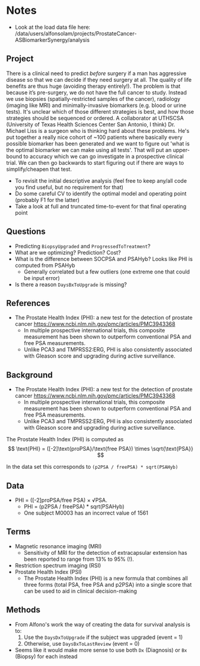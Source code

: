# Notes

- Look at the load data file here:
/data/users/alfonsolam/projects/ProstateCancer-ASBiomarkerSynergy/analysis

## Project

There is a clinical need to predict *before* surgery if a man has aggressive disease so that we can decide if they need surgery at all.  The quality of life benefits are thus huge (avoiding therapy entirely!).  The problem is that because it’s pre-surgery, we do not have the full cancer to study.  Instead we use biopsies (spatially-restricted samples of the cancer), radiology (imaging like MRI) and minimally-invasive biomarkers (e.g. blood or urine tests).  It's unclear which of those different strategies is best, and how those strategies should be sequenced or ordered.  A collaborator at UTHSCSA (University of Texas Health Sciences Center San Antonio, I think) Dr. Michael Liss is a surgeon who is thinking hard about these problems.  He's put together a really nice cohort of ~100 patients where basically every possible biomarker has been generated and we want to figure out 'what is the optimal biomarker we can make using all tests'.  That will put an upper-bound to accuracy which we can go investigate in a prospective clinical trial.  We can then go backwards to start figuring out if there are ways to simplify/cheapen that test.

  - To revisit the initial descriptive analysis (feel free to keep any/all code you find useful, but no requirement for that)
  - Do some careful CV to identify the optimal model and operating point (probably F1 for the latter)
  - Take a look at full and truncated time-to-event for that final operating point
  

## Questions
  - Predicting `BiopsyUpgraded` and `ProgressedToTreatment`?
  - What are we optimizing? Prediction? Cost?
  - What is the difference between SOCPSA and PSAHyb? Looks like PHI is computed from PSAHyb
    - Generally correlated but a few outliers (one extreme one that could be input error)
  - Is there a reason `DaysBxToUpgrade` is missing?

## References
  - The Prostate Health Index (PHI): a new test for the detection of prostate cancer https://www.ncbi.nlm.nih.gov/pmc/articles/PMC3943368
    - In multiple prospective international trials, this composite measurement has been shown to outperform conventional PSA and free PSA measurements.
    - Unlike PCA3 and TMPRSS2:ERG, PHI is also consistently associated with Gleason score and upgrading during active surveillance.
    
## Background

  - The Prostate Health Index (PHI): a new test for the detection of prostate cancer https://www.ncbi.nlm.nih.gov/pmc/articles/PMC3943368
    - In multiple prospective international trials, this composite measurement has been shown to outperform conventional PSA and free PSA measurements.
    - Unlike PCA3 and TMPRSS2:ERG, PHI is also consistently associated with Gleason score and upgrading during active surveillance.

The Prostate Health Index (PHI) is computed as
$$
\text{PHI} = ([-2]\text{proPSA}/\text{free PSA}) \times \sqrt{\text{PSA}}
$$

In the data set this corresponds to `(p2PSA / freePSA) * sqrt(PSAHyb)`

## Data
  - PHI = ([-2]proPSA/free PSA) × √PSA.
    - PHI = (p2PSA / freePSA) * sqrt(PSAHyb)
    - One subject M0003 has an incorrect value of 1561
    
## Terms
  - Magnetic resonance imaging (MRI)
    - Sensitivity of MRI for the detection of extracapsular extension has been reported to range from 13% to 95% (!).
  - Restriction spectrum imaging (RSI)
  - Prostate Health Index (PSI)
    - The Prostate Health Index (PHI) is a new formula that combines all three forms (total PSA, free PSA and p2PSA) into a single score that can be used to aid in clinical decision-making

## Methods
  - From Alfono's work the way of creating the data for survival analysis is to:
    1. Use the `DaysDxToUpgrade` if the subject was upgraded (event = 1)
    2. Otherwise, use `DaysBxToLastReview` (event = 0)
  - Seems like it would make more sense to use both `Dx` (Diagnosis) or `Bx` (Biopsy) for each instead
    
